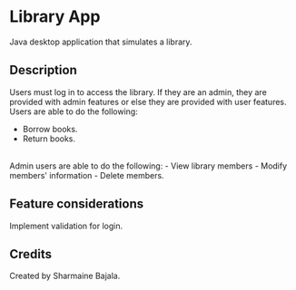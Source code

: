 # Library App
Java desktop application that simulates a library.

## Description
Users must log in to access the library. If they are an admin, they are provided with admin features or else they are provided with user features.
Users are able to do the following:
- Borrow books.
- Return books.
<br>
Admin users are able to do the following: 
- View library members
- Modify members' information
- Delete members.

## Feature considerations
Implement validation for login.

## Credits
Created by Sharmaine Bajala.
